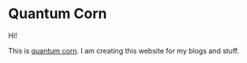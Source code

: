 # **Quantum Corn**

Hi!

This is [quantum corn](https://www.github.com/quantum-corn). I am creating this website for my blogs and stuff.